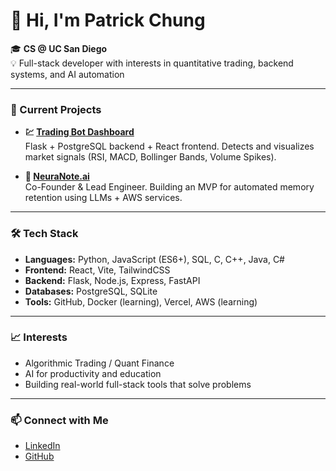 # 👋 Hi, I'm Patrick Chung

🎓 **CS @ UC San Diego**  
💡 Full-stack developer with interests in quantitative trading, backend systems, and AI automation

---

### 🚀 Current Projects

- **💹 [Trading Bot Dashboard](https://github.com/TheAsianFish/trading-bot)**  
  Flask + PostgreSQL backend + React frontend. Detects and visualizes market signals (RSI, MACD, Bollinger Bands, Volume Spikes).

- **🧠 [NeuraNote.ai](https://github.com/golkelj/NeuraNote)**  
  Co-Founder & Lead Engineer. Building an MVP for automated memory retention using LLMs + AWS services.

---

### 🛠️ Tech Stack

- **Languages:** Python, JavaScript (ES6+), SQL, C, C++, Java, C#
- **Frontend:** React, Vite, TailwindCSS
- **Backend:** Flask, Node.js, Express, FastAPI
- **Databases:** PostgreSQL, SQLite
- **Tools:** GitHub, Docker (learning), Vercel, AWS (learning)

---

### 📈 Interests

- Algorithmic Trading / Quant Finance
- AI for productivity and education
- Building real-world full-stack tools that solve problems

---

### 📫 Connect with Me

- [LinkedIn]((https://www.linkedin.com/in/patrick-ji-chung))
- [GitHub](https://github.com/TheAsianFish)  
